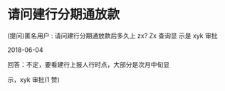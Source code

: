 # 请问建行分期通放款

(提问)匿名用户 : 请问建行分期通放款后多久上 zx? Zx 查询显 示是 xyk 审批

2018-06-04

回答：不定，要看建行上报人行时点，大部分是次月中旬显

示，xyk 审批(1 赞)